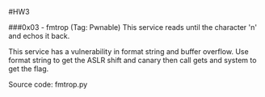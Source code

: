 #HW3

###0x03 - fmtrop (Tag: Pwnable)
This service reads until the character 'n' and echos it back.

This service has a vulnerability in format string and buffer overflow. Use format string to get the ASLR shift and canary then call gets and system to get the flag.

Source code: fmtrop.py
